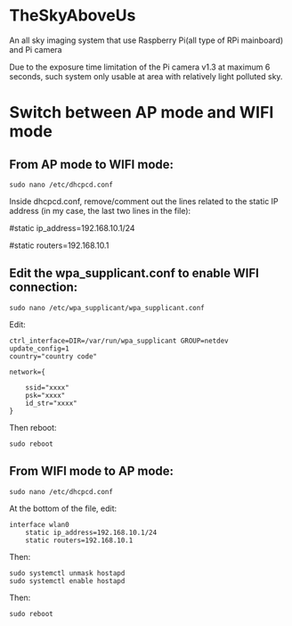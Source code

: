 # TheSkyAboveUs
An all sky imaging system that use Raspberry Pi(all type of RPi mainboard) and Pi camera

Due to the exposure time limitation of the Pi camera v1.3 at maximum 6 seconds, such system only usable at area with relatively light polluted sky.

# Switch between AP mode and WIFI mode
From AP mode to WIFI mode:
-
    sudo nano /etc/dhcpcd.conf
 
Inside dhcpcd.conf, remove/comment out the lines related to the static IP address (in my case, the last two lines in the file):

#static ip_address=192.168.10.1/24

#static routers=192.168.10.1

Edit the wpa_supplicant.conf to enable WIFI connection:
-
    sudo nano /etc/wpa_supplicant/wpa_supplicant.conf
    
Edit:

    ctrl_interface=DIR=/var/run/wpa_supplicant GROUP=netdev
    update_config=1
    country="country code"

    network={
    
        ssid="xxxx"
        psk="xxxx"
        id_str="xxxx"
    }

Then reboot:

    sudo reboot

From WIFI mode to AP mode:
-
    sudo nano /etc/dhcpcd.conf
 
At the bottom of the file, edit:

    interface wlan0
        static ip_address=192.168.10.1/24
        static routers=192.168.10.1

Then:

    sudo systemctl unmask hostapd
    sudo systemctl enable hostapd

Then:
    
    sudo reboot
